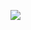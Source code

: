 ![](https://www.plantuml.com/plantuml/png/ZP112W8n34NtFKKkq0iC8eC3Na0zG6n35TDcoAIBtbueg0j7cVN_Bo_ySJ5KgvdTPI45luSpQRuNv4cAgJ2J3e3ppEs0uP5KQecJiEZ958rISrz0F_Dfluf732RQ1aXa_-2Tzxzfjrct_lLseUkBz71jaXw66vP44Qvl6aAtZ5HYpVm4)